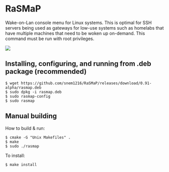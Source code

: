 # RaSMaP
Wake-on-Lan console menu for Linux systems.
This is optimal for SSH servers being used as gateways for low-use systems such as homelabs that have multiple machines that need to be woken up on-demand.
This command must be run with root privileges.

<img src="http://www3.canisius.edu/~nemetis/GitHub/RaSMaP/assets/rasmap-screenshot.PNG">

## Installing, configuring, and running from .deb package (recommended)
```shell
$ wget https://github.com/snem1216/RaSMaP/releases/download/0.91-alpha/rasmap.deb
$ sudo dpkg -i rasmap.deb
$ sudo rasmap-config
$ sudo rasmap
```
## Manual building
How to build & run:
```shell
$ cmake -G "Unix Makefiles" .
$ make
$ sudo ./rasmap
```
To install:
```shell
$ make install
```
